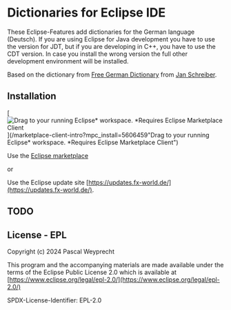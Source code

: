 # Dictionaries for Eclipse IDE

These Eclipse-Features add dictionaries for the German language (Deutsch). If you are using Eclipse for Java development you have to use the version for JDT, but if you are developing in C++, you have to use the CDT version. In case you install the wrong version the full other development environment will be installed.

Based on the dictionary from [Free German Dictionary](https://sourceforge.net/projects/germandict/) from [Jan Schreiber](https://sourceforge.net/u/janschreiber/profile/).

## Installation

[![Drag to your running Eclipse* workspace. *Requires Eclipse Marketplace Client](https://marketplace.eclipse.org/modules/custom/eclipsefdn/eclipsefdn_marketplace/images/btn-install.svg)](/marketplace-client-intro?mpc_install=5606459"Drag to your running Eclipse* workspace. *Requires Eclipse Marketplace Client")

Use the [Eclipse marketplace](https://marketplace.eclipse.org/content/german-dictionary)

or

Use the Eclipse update site [https://updates.fx-world.de/](https://updates.fx-world.de/).

## TODO

## License - EPL

Copyright (c) 2024 Pascal Weyprecht

This program and the accompanying materials are made
available under the terms of the Eclipse Public License 2.0
which is available at [https://www.eclipse.org/legal/epl-2.0/](https://www.eclipse.org/legal/epl-2.0/)

SPDX-License-Identifier: EPL-2.0